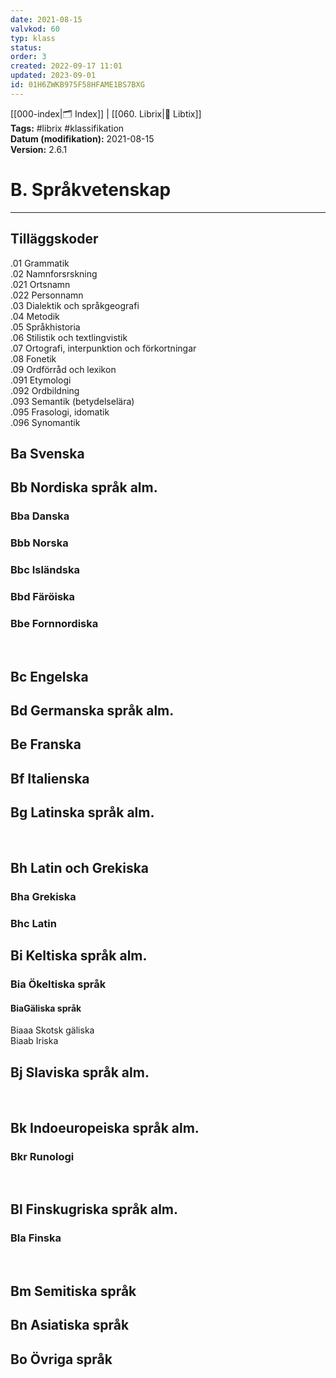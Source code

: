 ```yaml
---
date: 2021-08-15
valvkod: 60
typ: klass
status: 
order: 3
created: 2022-09-17 11:01
updated: 2023-09-01
id: 01H6ZWKB975F58HFAME1BS7BXG
---
```


[[000-index|🗂 Index]] | [[060. Librix|📇 Libtix]]
<br>**Tags:** #librix #klassifikation
<br>**Datum (modifikation):** 2021-08-15
<br>**Version:** 2.6.1

# B. Språkvetenskap
---

## Tilläggskoder
.01 Grammatik<br>
.02	Namnforsrskning<br>
.021 Ortsnamn<br>
.022 Personnamn<br>
.03	Dialektik och språkgeografi<br>
.04	Metodik<br>
.05	Språkhistoria<br>
.06	Stilistik och textlingvistik<br>
.07	Ortografi, interpunktion och förkortningar<br>
.08	Fonetik<br>
.09	Ordförråd och lexikon<br>
.091 Etymologi<br>
.092 Ordbildning<br>
.093 Semantik (betydelselära)<br>
.095 Frasologi, idomatik<br>
.096 Synomantik<br>

## Ba Svenska
## Bb Nordiska språk alm.
### Bba Danska
### Bbb Norska
### Bbc Isländska
### Bbd Färöiska
### Bbe Fornnordiska
<br>

## Bc Engelska
## Bd Germanska språk alm.
## Be Franska
## Bf Italienska
## Bg Latinska språk alm.
<br>

## Bh Latin och Grekiska
### Bha Grekiska
### Bhc Latin

## Bi Keltiska språk alm.
### Bia Ökeltiska språk
#### BiaGäliska språk
Biaaa Skotsk gäliska<br>
Biaab Iriska<br>

## Bj Slaviska språk alm.
<br>

## Bk Indoeuropeiska språk alm.
### Bkr Runologi
<br>

## Bl Finskugriska språk alm.
### Bla Finska
<br>

## Bm Semitiska språk
## Bn Asiatiska språk
## Bo Övriga språk

